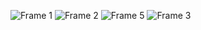 
![Frame 1](https://github.com/user-attachments/assets/176a0686-88c2-4b2b-8ad2-a2727d498560)
![Frame 2](https://github.com/user-attachments/assets/f1ef7739-c80b-4f30-ac08-e1c5aeef46bb)
![Frame 5](https://github.com/user-attachments/assets/39b9c603-73e8-4326-b193-c3c5b6beabf1)
![Frame 3](https://github.com/user-attachments/assets/be209fd2-7515-4615-8a80-8cef14544276)

